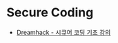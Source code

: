 # Secure Coding
- [Dreamhack - 시큐어 코딩 기초 강의](https://github.com/wilump-labs/secure-coding-in-actions/tree/main/dreamhack)